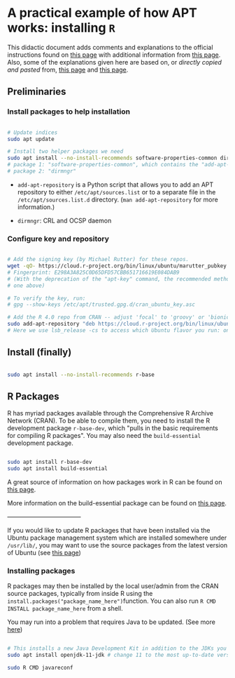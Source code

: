 # A practical example of how APT works: installing `R`

This didactic document adds comments and explanations to the official instructions found on
[this page][cran] with additional information from [this page][ubuntu_readme]. Also, some of the 
explanations given here are based on, or *directly copied and pasted* from, [this page][linuxize_1] 
and [this page][linuxize_2]. 

## Preliminaries

### Install packages to help installation

```Bash

# Update indices
sudo apt update

# Install two helper packages we need
sudo apt install --no-install-recommends software-properties-common dirmngr
# package 1: "software-properties-common", which contains the "add-apt-repository" utility
# package 2: "dirmngr"

```

* `add-apt-repository` is a Python script that allows you to add an APT repository to either
  `/etc/apt/sources.list` or to a separate file in the `/etc/apt/sources.list.d` directory.
  (`man add-apt-repository` for more information.)
  
* `dirmngr`: CRL and OCSP daemon

### Configure key and repository

```Bash

# Add the signing key (by Michael Rutter) for these repos.
wget -qO- https://cloud.r-project.org/bin/linux/ubuntu/marutter_pubkey.asc | sudo tee -a /etc/apt/trusted.gpg.d/cran_ubuntu_key.asc
# Fingerprint: E298A3A825C0D65DFD57CBB651716619E084DAB9
# (With the deprecation of the "apt-key" command, the recommended method for adding the key is the
# one above)

# To verify the key, run:
# gpg --show-keys /etc/apt/trusted.gpg.d/cran_ubuntu_key.asc 

# Add the R 4.0 repo from CRAN -- adjust 'focal' to 'groovy' or 'bionic' as needed
sudo add-apt-repository "deb https://cloud.r-project.org/bin/linux/ubuntu $(lsb_release -cs)-cran40/"
# Here we use lsb_release -cs to access which Ubuntu flavor you run: one of "jammy", impish", etc.

```

## Install (finally)

```Bash

sudo apt install --no-install-recommends r-base

```

## R Packages

R has myriad packages available through the Comprehensive R Archive Network (CRAN). To be able to
compile them, you need to install the R development package `r-base-dev`, which "pulls in the basic
requirements for compiling R packages". You may also need the `build-essential` development
package.

```Bash

sudo apt install r-base-dev
sudo apt install build-essential

```

A great source of information on how packages work in R can be found on [this page][debian_pack_R].

More information on the build-essential package can be found on [this page][build_ess_guide].

————————————

If you would like to update R packages that have been installed via the Ubuntu package management
system which are installed somewhere under `/usr/lib/`, you may want to use the source packages
from the latest version of Ubuntu (see [this page][cran2deb4ubuntu_ppa])

### Installing packages

R packages may then be installed by the local user/admin from the CRAN source packages, typically 
from inside R using the `install.packages("package_name_here")`function. 
You can also run `R CMD INSTALL package_name_here` from a shell.

You may run into a problem that requires Java to be updated. (See more [here][stack_1])

```Bash

# This installs a new Java Development Kit in addition to the JDKs you may already have
sudo apt install openjdk-11-jdk # change 11 to the most up-to-date version

sudo R CMD javareconf

```


<!-- ≈≈≈≈≈≈≈≈≈≈≈≈≈≈≈≈≈≈≈≈≈≈≈≈≈≈≈≈≈≈≈≈≈≈≈≈≈≈≈≈≈≈≈≈≈≈≈≈≈≈≈≈≈≈≈≈≈≈≈≈≈≈≈≈≈≈≈≈≈≈≈≈≈≈≈≈≈≈≈≈≈≈≈≈≈≈≈≈≈≈≈ -->

[cran]: https://cran.r-project.org/
[ubuntu_readme]: https://cran.r-project.org/bin/linux/ubuntu/fullREADME.html

[linuxize_1]: https://linuxize.com/post/how-to-add-apt-repository-in-ubuntu
[linuxize_2]: https://linuxize.com/post/how-to-install-r-on-ubuntu-20-04/

[debian_pack_R]: https://cran.r-project.org/bin/linux/debian/

[build_ess_guide]: https://medium.com/@adwalkz/demystifying-development-a-guide-to-build-essential-in-ubuntu-for-seamless-software-compilation-b590b5a298bb

[stack_1]: https://stackoverflow.com/questions/34212378/installation-of-rjava

[cran2deb4ubuntu_ppa]: https://launchpad.net/~c2d4u.team/+archive/ubuntu/c2d4u4.0+

